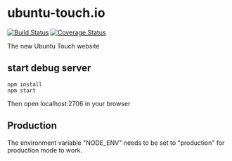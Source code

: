 # ubuntu-touch.io
[![Build Status](https://travis-ci.org/ubports/ubports.com.svg?branch=master)](https://travis-ci.org/ubports/ubports.com)
[![Coverage Status](https://coveralls.io/repos/github/ubports/ubports.com/badge.svg?branch=master)](https://coveralls.io/github/ubports/ubports.com?branch=master)

The new Ubuntu Touch website


## start debug server

```
npm install
npm start
```

Then open localhost:2706 in your browser

## Production

The environment variable "NODE_ENV" needs to be set to "production" for production mode to work.
